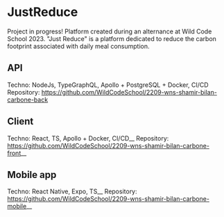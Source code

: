 # JustReduce
Project in progress!
Platform created during an alternance at Wild Code School 2023.
"Just Reduce" is a platform dedicated to reduce the carbon footprint associated with daily meal consumption.

## API 
Techno:      NodeJs, TypeGraphQL, Apollo + PostgreSQL + Docker, CI/CD<br/>
Repository:  https://github.com/WildCodeSchool/2209-wns-shamir-bilan-carbone-back<br/>

## Client
Techno:      React, TS, Apollo + Docker, CI/CD__
Repository:  https://github.com/WildCodeSchool/2209-wns-shamir-bilan-carbone-front__

## Mobile app
Techno:      React Native, Expo, TS__
Repository:  https://github.com/WildCodeSchool/2209-wns-shamir-bilan-carbone-mobile__
